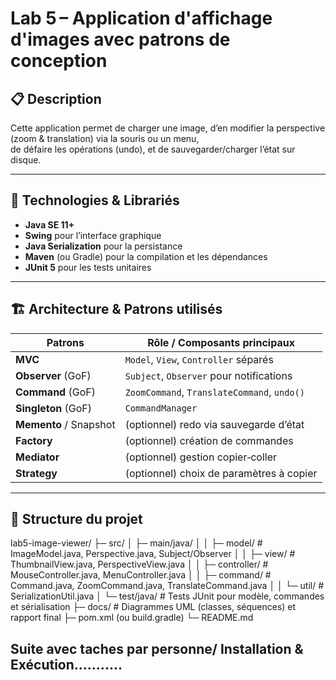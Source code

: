 # Lab 5 – Application d'affichage d'images avec patrons de conception

## 📋 Description
Cette application permet de charger une image, d’en modifier la perspective (zoom & translation) via la souris ou un menu,  
de défaire les opérations (undo), et de sauvegarder/charger l’état sur disque.

---

## 🚀 Technologies & Librariés
- **Java SE 11+**  
- **Swing** pour l’interface graphique  
- **Java Serialization** pour la persistance  
- **Maven** (ou Gradle) pour la compilation et les dépendances  
- **JUnit 5** pour les tests unitaires  

---

## 🏗 Architecture & Patrons utilisés
| Patrons                  | Rôle / Composants principaux               |
|--------------------------|---------------------------------------------|
| **MVC**                  | `Model`, `View`, `Controller` séparés       |
| **Observer** (GoF)       | `Subject`, `Observer` pour notifications    |
| **Command** (GoF)        | `ZoomCommand`, `TranslateCommand`, `undo()`|
| **Singleton** (GoF)      | `CommandManager`                            |
| **Memento** / Snapshot   | (optionnel) redo via sauvegarde d’état      |
| **Factory**              | (optionnel) création de commandes           |
| **Mediator**             | (optionnel) gestion copier‑coller           |
| **Strategy**             | (optionnel) choix de paramètres à copier    |

---

## 📁 Structure du projet
lab5-image-viewer/
├─ src/
│  ├─ main/java/
│  │  ├─ model/           # ImageModel.java, Perspective.java, Subject/Observer
│  │  ├─ view/            # ThumbnailView.java, PerspectiveView.java
│  │  ├─ controller/      # MouseController.java, MenuController.java
│  │  ├─ command/         # Command.java, ZoomCommand.java, TranslateCommand.java
│  │  └─ util/            # SerializationUtil.java
│  └─ test/java/          # Tests JUnit pour modèle, commandes et sérialisation
├─ docs/                  # Diagrammes UML (classes, séquences) et rapport final
├─ pom.xml (ou build.gradle)
└─ README.md


## Suite avec taches par personne/ Installation & Exécution...........
